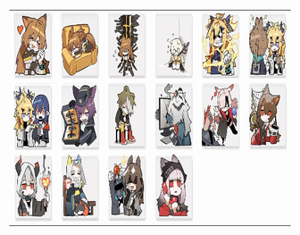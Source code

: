 <table border="0">
  <tr>
    <td align="center">
      <img src="../../image/Arknights_anecdote/anecdote_01.jpg" height="120" width="120" />
    </td>
    <td align="center">
      <img src="../../image/Arknights_anecdote/anecdote_02.jpg" height="120" width="120" />
    </td>
    <td align="center">
      <img src="../../image/Arknights_anecdote/anecdote_03.jpg" height="120" width="120" />
    </td>
    <td align="center">
      <img src="../../image/Arknights_anecdote/anecdote_04.jpg" height="120" width="120" />
    </td>
    <td align="center">
      <img src="../../image/Arknights_anecdote/anecdote_05.jpg" height="120" width="120" />
    </td>
    <td align="center">
      <img src="../../image/Arknights_anecdote/anecdote_06.jpg" height="120" width="120" />
    </td>
  </tr>
  <tr>
    <td align="center">
      <img src="../../image/Arknights_anecdote/anecdote_07.jpg" height="120" width="120" />
    </td>
    <td align="center">
      <img src="../../image/Arknights_anecdote/anecdote_08.jpg" height="120" width="120" />
    </td>
    <td align="center">
      <img src="../../image/Arknights_anecdote/anecdote_09.jpg" height="120" width="120" />
    </td>
    <td align="center">
      <img src="../../image/Arknights_anecdote/anecdote_10.jpg" height="120" width="120" />
    </td>
    <td align="center">
      <img src="../../image/Arknights_anecdote/anecdote_11.jpg" height="120" width="120" />
    </td>
    <td align="center">
      <img src="../../image/Arknights_anecdote/anecdote_12.jpg" height="120" width="120" />
    </td>
  </tr>
  <tr>
    <td align="center">
      <img src="../../image/Arknights_anecdote/anecdote_13.jpg" height="120" width="120" />
    </td>
    <td align="center">
      <img src="../../image/Arknights_anecdote/anecdote_14.jpg" height="120" width="120" />
    </td>
    <td align="center">
      <img src="../../image/Arknights_anecdote/anecdote_15.jpg" height="120" width="120" />
    </td>
    <td align="center">
      <img src="../../image/Arknights_anecdote/anecdote_16.jpg" height="120" width="120" />
    </td>
  </tr>
</table>

